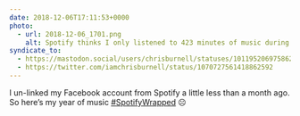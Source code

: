 ```yaml
---
date: 2018-12-06T17:11:53+0000
photo:
  - url: 2018-12-06_1701.png
    alt: Spotify thinks I only listened to 423 minutes of music during all of 2018
syndicate_to:
  - https://mastodon.social/users/chrisburnell/statuses/101195206975862319
  - https://twitter.com/iamchrisburnell/status/1070727561418862592
---
```


I un-linked my Facebook account from Spotify a little less than a month ago. So here’s my year of music <a href="https://twitter.com/hashtag/SpotifyWrapped" rel="external">#SpotifyWrapped</a> ☹️
